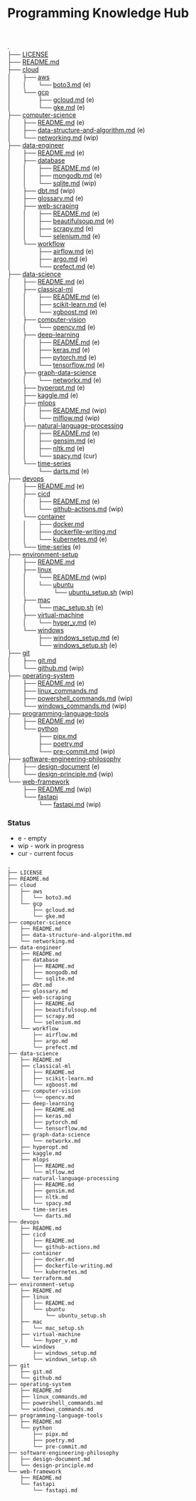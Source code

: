 # Programming Knowledge Hub 
 
 

.  
├── [LICENSE](LICENSE)  
├── [README.md](README.md)  
├── [cloud](cloud/)  
│    ├── [aws](cloud/aws/)  
│    │    └── [boto3.md](cloud/aws/boto3.md) (e)  
│    └── [gcp](cloud/gcp/)  
│           ├── [gcloud.md](cloud/gcp/gcloud.md) (e)  
│           └── [gke.md](cloud/gcp/gke.md) (e)  
├── [computer-science](computer-science/)  
│    ├── [README.md](computer-science/README.md) (e)  
│    ├── [data-structure-and-algorithm.md](computer-science/data-structure-and-algorithm.md) (e)  
│    └── [networking.md](computer-science/networking.md) (wip)  
├── [data-engineer](data-engineer/)  
│    ├── [README.md](data-engineer/README.md) (e)  
│    ├── [database](data-engineer/database/)  
│    │    ├── [README.md](data-engineer/database/README.md) (e)  
│    │    ├── [mongodb.md](data-engineer/database/mongodb.md) (e)  
│    │    └── [sqlite.md](data-engineer/database/sqlite.md) (wip)  
│    ├── [dbt.md](data-engineer/dbt.md) (wip)  
│    ├── [glossary.md](data-engineer/glossary.md) (e)  
│    ├── [web-scraping](data-engineer/web-scraping/)  
│    │    ├── [README.md](data-engineer/web-scraping/README.md) (e)  
│    │    ├── [beautifulsoup.md](data-engineer/web-scraping/beautifulsoup.md) (e)  
│    │    ├── [scrapy.md](data-engineer/web-scraping/scrapy.md) (e)  
│    │    └── [selenium.md](data-engineer/web-scraping/selenium.md) (e)  
│    └── [workflow](data-engineer/workflow/)  
│           ├── [airflow.md](data-engineer/workflow/airflow.md) (e)  
│           ├── [argo.md](data-engineer/workflow/argo.md) (e)  
│           └── [prefect.md](data-engineer/workflow/prefect.md) (e)  
├── [data-science](data-science/)  
│    ├── [README.md](data-science/README.md) (e)  
│    ├── [classical-ml](data-science/classical-ml/)  
│    │    ├── [README.md](data-science/classical-ml/README.md) (e)  
│    │    ├── [scikit-learn.md](data-science/classical-ml/scikit-learn.md) (e)  
│    │    └── [xgboost.md](data-science/classical-ml/xgboost.md) (e)  
│    ├── [computer-vision](data-science/computer-vision/)  
│    │    └── [opencv.md](data-science/computer-vision/opencv.md) (e)  
│    ├── [deep-learning](data-science/deep-learning/)  
│    │    ├── [README.md](data-science/deep-learning/README.md) (e)  
│    │    ├── [keras.md](data-science/deep-learning/keras.md) (e)  
│    │    ├── [pytorch.md](data-science/deep-learning/pytorch.md) (e)  
│    │    └── [tensorflow.md](data-science/deep-learning/tensorflow.md) (e)  
│    ├── [graph-data-science](data-science/graph-data-science/)  
│    │    └── [networkx.md](data-science/graph-data-science/networkx.md) (e)  
│    ├── [hyperopt.md](data-science/hyperopt.md) (e)  
│    ├── [kaggle.md](data-science/kaggle.md) (e)  
│    ├── [mlops](data-science/mlops/)  
│    │    ├── [README.md](data-science/mlops/README.md) (wip)  
│    │    └── [mlflow.md](data-science/mlops/mlflow.md) (wip)  
│    ├── [natural-language-processing](data-science/natural-language-processing/)  
│    │    ├── [README.md](data-science/natural-language-processing/README.md) (e)  
│    │    ├── [gensim.md](data-science/natural-language-processing/gensim.md) (e)  
│    │    ├── [nltk.md](data-science/natural-language-processing/nltk.md) (e)  
│    │    └── [spacy.md](data-science/natural-language-processing/spacy.md) (cur)  
│    └── [time-series](data-science/time-series/)  
│           └── [darts.md](data-science/time-series/darts.md) (e)  
├── [devops](devops/)  
│    ├── [README.md](devops/README.md) (e)  
│    ├── [cicd](devops/cicd/)  
│    │    ├── [README.md](devops/cicd/README.md) (e)  
│    │    └── [github-actions.md](devops/cicd/github-actions.md) (wip)  
│    └── [container](devops/container/)  
│    │    ├── [docker.md](devops/container/docker.md)  
│    │    ├── [dockerfile-writing.md](devops/container/dockerfile-writing.md)  
│    │    └── [kubernetes.md](devops/container/kubernetes.md) (e)  
│    └── [time-series](devops/terraform.md) (e)  
├── [environment-setup](environment-setup/)  
│    ├── [README.md](environment-setup/README.md)   
│    ├── [linux](environment-setup/linux/)  
│    │    └── [README.md](environment-setup/linux/README.md) (wip)  
│    │    └── [ubuntu](environment-setup/linux/ubuntu/)  
│    │         └── [ubuntu_setup.sh](environment-setup/linux/ubuntu_setup.sh) (wip)  
│    ├── [mac](environment-setup/mac/)  
│    │    └── [mac_setup.sh](environment-setup/mac/mac_setup.sh) (e)  
│    ├── [virtual-machine](environment-setup/virtual-machine/)  
│    │    └── [hyper_v.md](environment-setup/virtual-machine/hyper_v.md) (e)  
│    └── [windows](environment-setup/windows/)  
│           ├── [windows_setup.md](environment-setup/windows/windows_setup.md) (e)  
│           └── [windows_setup.sh](environment-setup/windows/windows_setup.sh) (e)  
├── [git](git/)  
│    ├── [git.md](git/git.md)  
│    └── [github.md](git/github.md) (wip)  
├── [operating-system](operating-system/)  
│    ├── [README.md](operating-system/README.md) (e)  
│    ├── [linux_commands.md](operating-system/linux_commands.md)  
│    ├── [powershell_commands.md](operating-system/powershell_commands.md) (wip)  
│    └── [windows_commands.md](operating-system/windows_commands.md) (wip)  
├── [programming-language-tools](programming-language-tools/)  
│    ├── [README.md](programming-language-tools/README.md) (e)  
│    └── [python](programming-language-tools/python/)  
│           ├── [pipx.md](programming-language-tools/python/pipx.md)  
│           ├── [poetry.md](programming-language-tools/python/poetry.md)  
│           └── [pre-commit.md](programming-language-tools/python/pre-commit.md) (wip)  
├── [software-engineering-philosophy](software-engineering-philosophy/)  
│    ├── [design-document](software-engineering-philosophy/design-document.md) (e)  
│    └── [design-principle.md](software-engineering-philosophy/design-principle.md) (wip)  
└── [web-framework](web-framework/)  
       ├── [README.md](web-framework/README.md) (wip)  
       └── [fastapi](web-framework/fastapi/)  
             └── [fastapi.md](web-framework/fastapi/fastapi.md) (wip)  
### Status
- e - empty
- wip - work in progress
- cur - current focus


```
.
├── LICENSE
├── README.md
├── cloud
│   ├── aws
│   │   └── boto3.md
│   └── gcp
│       ├── gcloud.md
│       └── gke.md
├── computer-science
│   ├── README.md
│   ├── data-structure-and-algorithm.md
│   └── networking.md
├── data-engineer
│   ├── README.md
│   ├── database
│   │   ├── README.md
│   │   ├── mongodb.md
│   │   └── sqlite.md
│   ├── dbt.md
│   ├── glossary.md
│   ├── web-scraping
│   │   ├── README.md
│   │   ├── beautifulsoup.md
│   │   ├── scrapy.md
│   │   └── selenium.md
│   └── workflow
│       ├── airflow.md
│       ├── argo.md
│       └── prefect.md
├── data-science
│   ├── README.md
│   ├── classical-ml
│   │   ├── README.md
│   │   ├── scikit-learn.md
│   │   └── xgboost.md
│   ├── computer-vision
│   │   └── opencv.md
│   ├── deep-learning
│   │   ├── README.md
│   │   ├── keras.md
│   │   ├── pytorch.md
│   │   └── tensorflow.md
│   ├── graph-data-science
│   │   └── networkx.md
│   ├── hyperopt.md
│   ├── kaggle.md
│   ├── mlops
│   │   ├── README.md
│   │   └── mlflow.md
│   ├── natural-language-processing
│   │   ├── README.md
│   │   ├── gensim.md
│   │   ├── nltk.md
│   │   └── spacy.md
│   └── time-series
│       └── darts.md
├── devops
│   ├── README.md
│   ├── cicd
│   │   ├── README.md
│   │   └── github-actions.md
│   ├── container
│   │   ├── docker.md
│   │   ├── dockerfile-writing.md
│   │   └── kubernetes.md
│   └── terraform.md
├── environment-setup
│   ├── README.md
│   ├── linux
│   │   ├── README.md
│   │   └── ubuntu
│   │       └── ubuntu_setup.sh
│   ├── mac
│   │   └── mac_setup.sh
│   ├── virtual-machine
│   │   └── hyper_v.md
│   └── windows
│       ├── windows_setup.md
│       └── windows_setup.sh
├── git
│   ├── git.md
│   └── github.md
├── operating-system
│   ├── README.md
│   ├── linux_commands.md
│   ├── powershell_commands.md
│   └── windows_commands.md
├── programming-language-tools
│   ├── README.md
│   └── python
│       ├── pipx.md
│       ├── poetry.md
│       └── pre-commit.md
├── software-engineering-philosophy
│   ├── design-document.md
│   └── design-principle.md
└── web-framework
    ├── README.md
    └── fastapi
        └── fastapi.md
```